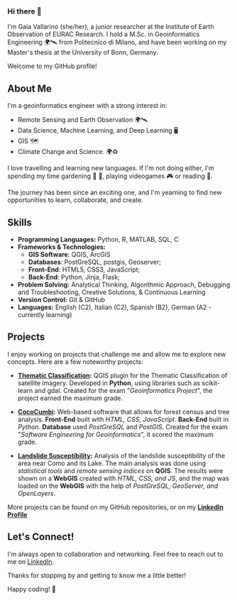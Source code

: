 ### Hi there 👋

I'm Gaia Vallarino (she/her), a junior researcher at the Institute of Earth Observation of EURAC Research. I hold a M.Sc. in Geoinformatics Engineering :earth_africa::artificial_satellite: from Politecnico di Milano, and have been working on my Master's thesis at the University of Bonn, Germany. 

Welcome to my GitHub profile!

## About Me

I'm a geoinformatics engineer with a strong interest in:
- Remote Sensing and Earth Observation :earth_africa::artificial_satellite:
- Data Science, Machine Learning, and Deep Learning :desktop_computer:
- GIS :world_map:
- Climate Change and Science. :earth_africa::recycle:

I love travelling and learning new languages. If I'm not doing either, I'm spending my time gardening :seedling:	:evergreen_tree:, playing videogames :video_game: or reading :open_book:.

The journey has been since an exciting one, and I'm yearning to find new opportunities to learn, collaborate, and create.

## Skills

- **Programming Languages:** Python, R, MATLAB, SQL, C
- **Frameworks & Technologies:**
    - **GIS Software**: QGIS, ArcGIS
    - **Databases**: PostGreSQL, postgis, Geoserver;
    - **Front-End**: HTML5, CSS3, JavaScript;
    - **Back-End**: Python, Jinja, Flask;  
- **Problem Solving:** Analytical Thinking, Algorithmic Approach, Debugging and Troubleshooting, Creative Solutions, & Continuous Learning
- **Version Control:** Git & GitHub
- **Languages:** English (C2), Italian (C2), Spanish (B2), German (A2 - currently learning)

## Projects

I enjoy working on projects that challenge me and allow me to explore new concepts. Here are a few noteworthy projects:

- **[Thematic Classification](https://github.com/Koren96/ThematicClassification):** QGIS plugin for the Thematic Classification of satellite imagery. Developed in **Python**, using libraries such as scikit-learn and gdal. Created for the exam "*Geoinformatics Project*", the project earned the maximum grade. 

- **[CocoCumbi](https://github.com/gaiavallarino/CocoCumbi):** Web-based software that allows for forest census and tree analysis. **Front-End** built with *HTML, CSS, JavaScript*. **Back-End** built in *Python*. **Database** used *PostGreSQL* and *PostGIS*. Created for the exam "*Software Engineering for Geoinformatics*", it scored the maximum grade.

- **[Landslide Susceptibility](https://github.com/Rkomi98/Landslide):** Analysis of the landslide susceptibility of the area near Como and its Lake. The main analysis was done using *statistical tools* and *remote sensing indices* on **QGIS**. The results were shown on a **WebGIS** created with *HTML, CSS, and JS*, and the map was loaded on the **WebGIS** with the help of *PostGreSQL, GeoServer, and OpenLayers*.

More projects can be found on my GitHub repositories, or on my **[LinkedIn Profile](https://www.linkedin.com/in/gaiavallarino/details/skills/)**

## Let's Connect!

I'm always open to collaboration and networking. Feel free to reach out to me on [LinkedIn](https://www.linkedin.com/in/gaiavallarino/details/skills/). 

Thanks for stopping by and getting to know me a little better!

Happy coding! 🚀
